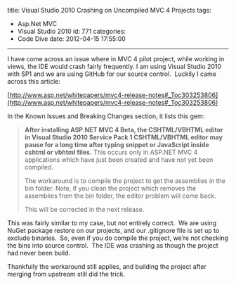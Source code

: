 title: Visual Studio 2010 Crashing on Uncompiled MVC 4 Projects
tags:
  - Asp.Net MVC
  - Visual Studio 2010
id: 771
categories:
  - Code Dive
date: 2012-04-15 17:55:00
---

I have come across an issue where in MVC 4 pilot project, while working in views, the IDE would crash fairly frequently. I am using Visual Studio 2010 with SP1 and we are using GitHub for our source control.&nbsp; Luckily I came across this article:

[http://www.asp.net/whitepapers/mvc4-release-notes#_Toc303253806](http://www.asp.net/whitepapers/mvc4-release-notes#_Toc303253806)

In the Known Issues and Breaking Changes section, it lists this gem:
 > **After installing ASP.NET MVC 4 Beta, the CSHTML/VBHTML editor in Visual Studio 2010 Service Pack 1 CSHTML/VBHTML editor may pause for a long time after typing snippet or JavaScript inside cshtml or vbhtml files.** This occurs only in ASP.NET MVC 4 applications which have just been created and have not yet been compiled.  <p>The workaround is to compile the project to get the assemblies in the bin folder. Note, if you clean the project which removes the assemblies from the bin folder, the editor problem will come back.  <p>This will be corrected in the next release. 

This was fairly similar to my case, but not entirely correct.&nbsp; We are using NuGet package restore on our projects, and our .gitignore file is set up to exclude binaries.&nbsp; So, even if you do compile the project, we’re not checking the bins into source control.&nbsp; The IDE was crashing as though the project had never been build.

Thankfully the workaround still applies, and building the project after merging from upstream still did the trick.